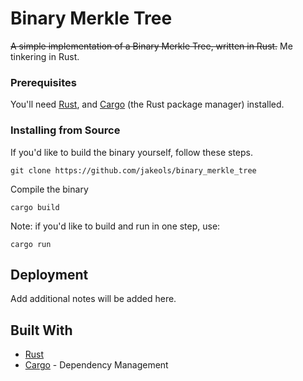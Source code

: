 # Binary Merkle Tree 

<s>A simple implementation of a Binary Merkle Tree, written in Rust.</s> Me tinkering in Rust. 


### Prerequisites

You'll need <a href="https://www.rust-lang.org/">Rust</a>, and <a href="https://crates.io/">Cargo</a> (the Rust package manager) installed.

### Installing from Source

If you'd like to build the binary yourself, follow these steps. 

```
git clone https://github.com/jakeols/binary_merkle_tree
```

Compile the binary 

```
cargo build 
```

Note: if you'd like to build and run in one step, use:

```
cargo run
```


## Deployment

Add additional notes will be added here. 

## Built With

* [Rust](https://www.rust-lang.org/)
* [Cargo](https://doc.rust-lang.org/cargo/getting-started/first-steps.html) - Dependency Management
